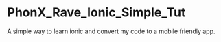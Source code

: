 # PhonX_Rave_Ionic_Simple_Tut
A simple way to learn ionic and convert my code to a mobile friendly app.

